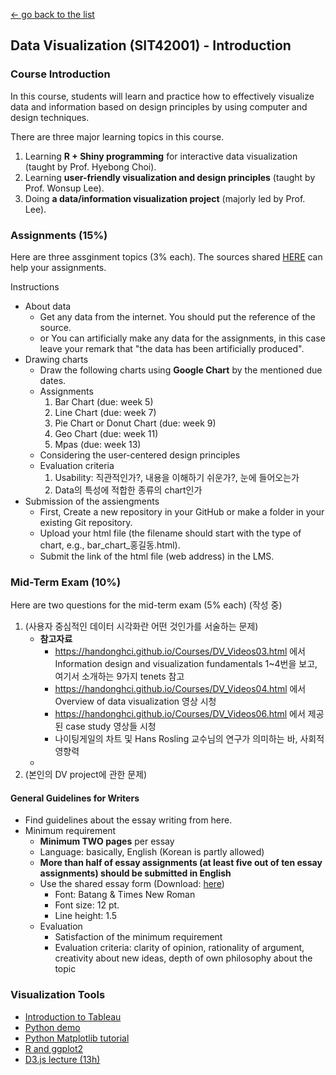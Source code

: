 [← go back to the list](README.md)

## Data Visualization (SIT42001) - Introduction

### Course Introduction
In this course, students will learn and practice how to effectively visualize data and information based on design principles by using computer and design techniques.

There are three major learning topics in this course.
1. Learning **R + Shiny programming** for interactive data visualization (taught by Prof. Hyebong Choi).
2. Learning **user-friendly visualization and design principles** (taught by Prof. Wonsup Lee).
3. Doing **a data/information visualization project** (majorly led by Prof. Lee).

### Assignments (15%)
Here are three assginment topics (3% each). The sources shared [HERE](DV_Sources.md) can help your assignments.

Instructions
- About data
	- Get any data from the internet. You should put the reference of the source.
	- or You can artificially make any data for the assignments, in this case leave your remark that "the data has been artificially produced".
- Drawing charts
	- Draw the following charts using **Google Chart** by the mentioned due dates.
	- Assignments
		1. Bar Chart (due: week 5)
		2. Line Chart (due: week 7)
		3. Pie Chart or Donut Chart (due: week 9)
		4. Geo Chart (due: week 11)
		5. Mpas (due: week 13)
	- Considering the user-centered design principles
	- Evaluation criteria
		1. Usability: 직관적인가?, 내용을 이해하기 쉬운가?, 눈에 들어오는가
		1. Data의 특성에 적합한 종류의 chart인가
- Submission of the assiengments
	- First, Create a new repository in your GitHub or make a folder in your existing Git repository.
	- Upload your html file (the filename should start with the type of chart, e.g., bar_chart_홍길동.html).
	- Submit the link of the html file (web address) in the LMS.

### Mid-Term Exam (10%)
Here are two questions for the mid-term exam (5% each)
(작성 중)
1. (사용자 중심적인 데이터 시각화란 어떤 것인가를 서술하는 문제)
	- **참고자료**
		- https://handonghci.github.io/Courses/DV_Videos03.html 에서 Information design and visualization fundamentals 1~4번을 보고, 여기서 소개하는 9가지 tenets 참고
		- https://handonghci.github.io/Courses/DV_Videos04.html 에서 Overview of data visualization 영상 시청
		- https://handonghci.github.io/Courses/DV_Videos06.html 에서 제공된 case study 영상들 시청
		- 나이팅게일의 차트 및 Hans Rosling 교수님의 연구가 의미하는 바, 사회적 영향력
	- 
2. (본인의 DV project에 관한 문제)

#### General Guidelines for Writers
- Find guidelines about the essay writing from here.
- Minimum requirement
	- **Minimum TWO pages** per essay
	- Language: basically, English (Korean is partly allowed)
	- **More than half of essay assignments (at least five out of ten essay assignments) should be submitted in English**
	- Use the shared essay form (Download: [here](https://goo.gl/Lh7d4a))
		- Font: Batang & Times New Roman
		- Font size: 12 pt.
		- Line height: 1.5
	- Evaluation
		- Satisfaction of the minimum requirement
		- Evaluation criteria: clarity of opinion, rationality of argument, creativity about new ideas, depth of own philosophy about the topic

### Visualization Tools
- [Introduction to Tableau](https://www.youtube.com/watch?v=TPMlZxRRaBQ)
- [Python demo](https://github.com/llSourcell/visualize_dataset_demo)
- [Python Matplotlib tutorial](https://www.youtube.com/watch?v=a9UrKTVEeZA)
- [R and ggplot2](https://www.youtube.com/watch?v=49fADBfcDD4)
- [D3.js lecture (13h)](https://www.youtube.com/watch?v=_8V5o2UHG0E)